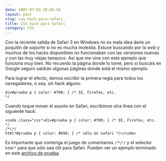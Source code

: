 ```yaml
---
date: 2007-07-03 20:05:54
layout: post
slug: css-hack-para-safari
title: CSS hack para Safari
category: CSS
---
```


Con la reciente salida de Safari 3 en Windows no es mala idea darle un poquitín de soporte si no es mucha molestia. Estuve buscando por la _web_ y muchos de los hacks disponibles no funcionaban con las versiones nuevas y con las muy viejas tampoco. Así que me vine con este ejemplo que funciona muy bien. No recuerdo la página donde lo tomé, pero si buscáis en Google seguro saldrán algunas páginas donde está el mismo ejemplo.



Para lograr el efecto, demos escribir la primera regla para todos los navegadores, o sea, sin hack alguno:


  <code class="css">div#prueba p { color: #f00; } /* IE, Firefox, etc. */</code>


Cuando toque mover el asunto en Safari, escribimos otra línea con el siguiente hack:





    <code class="css">div#prueba p { color: #f00; } /* IE, Firefox, etc. */
    /*\*/
    html*#prueba p { color: #690; } /* sólo en safari */</code>





Es importante que contenga el juego de comentarios `/*\*/` y el selector `html*` para que sólo sea útil para Safari. Pueden ver un ejemplo terminado en este [archivo de prueba](files/safari-hack.html).
